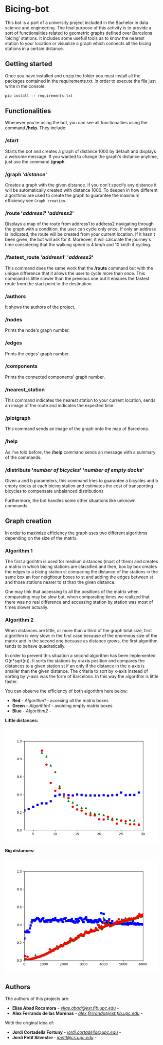 # Bicing-bot

This bot is a part of a university project included in the Bachelor in data science and engineering. The final purpose of this activity is to provide a sort of functionalities related to geometric graphs defined over Barcelona 'bicing' stations. It includes some usefull tools as to know the nearest station to your location or visualize a graph which connects all the bicing stations in a certain distance.   



## Getting started

Once you have installed and unzip the folder you must install all the packages contained in the requirements.txt. In order to execute the file just write in the console:

```bash
pip install -r requirements.txt
```


## Functionalities

Whenever you're using the bot, you can see all functionaities using the command **/help**. They include:

### /start

Starts the bot and creates a graph of distance 1000 by default and displays a welcome message. If you wanted to change the graph's distance anytime, just use the command **/graph**

### /graph '_distance_'

Creates a graph with the given distance. If you don't specify any distance it will be automatically created with distance 1000. To deepen in how different algorithms are used to create the graph to guarantee the maximum efficiency see `Graph creation`.

### /route '_address1_' '_address2_'

Displays a map of the route from address1 to address2 navigating through the graph with a condition, the user can cycle only once. If only an address is indicated, the route will be created from your current location. If it hasn't been given, the bot will ask for it. Moreover, it will calculate the journey's time considering that the walking speed is 4 km/h and 10 km/h if cycling.

### /fastest\_route '_address1_' '_address2_'

This command does the same work that the **/route** command but with the unique difference that it allows the user to cycle more than once. This command is little slower than the previous one but it ensures the fastest route from the start point to the destination.

### /authors
It shows the authors of the project.

### /nodes

Prints the node's graph number. 

### /edges

Prints the edges' graph number. 

### /components

Prints the connected components' graph number. 

### /nearest\_station

This command indicates the nearest station to your current location, sends an image of the route and indicates the expected time.

### /plotgraph

This command sends an image of the graph onto the map of Barcelona.

### /help

As I've told before, the **/help** command sends an message with a summary of the commands.

### /distribute '_number of bicycles_' '_number of empty docks_'

Given a and b parameters, this command tries to guarantee a bicycles and b empty docks at each bicing station and estimates the cost of transporting bicycles to compensate unbalanced distributions


Furthermore, the bot handles some other situations like unknown commands.



## Graph creation

In order to maximize efficiency the graph uses two different algorithms depending on the size of the matrix.

### Algorithm 1

The first algorihtm is used for medium distances (most of them) and creates a matrix in which bicing stations are classified and then, box by box creates the edges to a bicing station st comparing the distance of the stations in the same box an four neighbour boxes to st and adding the edges between st and those stations nearer to st than the given distance. 

One may tink that accessing to all the positions of the matrix when comparating may be slow but, when comparating times we realized that there was no real difference and accessing station by station was most of times slower actually.

### Algorithm 2

When distances are little, or more than a third of the graph total size, first algorithm is very slow: in the first case because of the enormous size of the matrix and in the second one because as distance grows, the first algorithm tends to behave quadratically.

In order to prevent this situation a second algorithm has been implemented O(n\*sqrt(n)). It sorts the stations by x-axis position and compares the distances to a given station st if an only if the distance in the x-axis is smaller than the given distance. The criteria to sort by x-axis instead of sorting by y-axis was the form of Barcelona. In this way the algorithm is little faster.


You can observe the efficiency of both algorithm here below:

* **Red** - *Algorithm1* - accesing all the matrix boxes
* **Green** - *Algorihtm1* - avoiding empty matrix boxes
* **Blue** - *Algorithm2* - 

**Little distances:**

![efficieny2.png](efficieny2.png)

**Big distances:**

![efficieny.png](efficieny.png)

## Authors

The authors of this projects are:

* **Elías Abad Rocamora** - *elias.abad@est.fib.upc.edu*  -
* **Alex Ferrando de las Morenas** - *alex.ferrando@est.fib.upc.edu* -

With the original idea of:

* **Jordi Cortadella Fortuny** - *jordi.cortadella@upc.edu* -
* **Jordi Petit Silvestre** - *jpetit@cs.upc.edu* -
